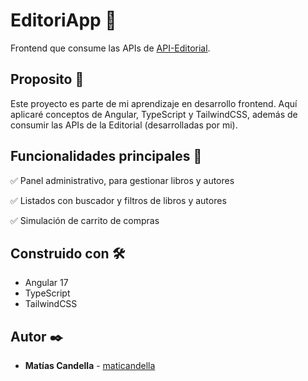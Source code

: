 # EditoriApp 📖

Frontend que consume las APIs de [API-Editorial](https://github.com/maticandella/Editorial-API).

## Proposito 🚀

Este proyecto es parte de mi aprendizaje en desarrollo frontend. Aquí aplicaré conceptos de Angular, TypeScript y TailwindCSS, además de consumir las APIs de la Editorial (desarrolladas por mi).

## Funcionalidades principales 📌

✅ Panel administrativo, para gestionar libros y autores

✅ Listados con buscador y filtros de libros y autores

✅ Simulación de carrito de compras

## Construido con 🛠️

* Angular 17
* TypeScript
* TailwindCSS

## Autor ✒️

* **Matías Candella** - [maticandella](https://github.com/maticandella)

